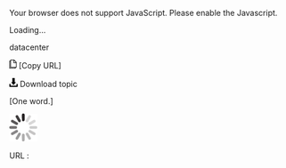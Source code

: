Your browser does not support JavaScript. Please enable the Javascript.

Loading...

datacenter

![Copy URL](datacenter_files/Copy.png) [Copy URL]

![Download](datacenter_files/Download.png)
Download topic

[One word.]

![In progress](datacenter_files/activity-large.gif)

URL :


